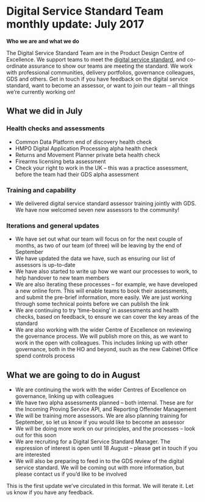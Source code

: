 # **Digital Service Standard Team monthly update: July 2017**

**Who we are and what we do**

The Digital Service Standard Team are in the Product Design Centre of Excellence. We support teams to meet the [digital service standard](https://www.gov.uk/service-manual/service-standard), and co-ordinate assurance to show our teams are meeting the standard. We work with professional communities, delivery portfolios, governance colleagues, GDS and others. 
Get in touch if you have feedback on the digital service standard, want to become an assessor, or want to join our team – all things we’re currently working on!

## What we did in July

### Health checks and assessments 
- Common Data Platform end of discovery health check 
- HMPO Digital Application Processing alpha health check
- Returns and Movement Planner private beta health check
- Firearms licensing beta assessment 
- Check your right to work in the UK – this was a practice assessment, before the team had their GDS alpha assessment

### Training and capability
- We delivered digital service standard assessor training jointly with GDS. We have now welcomed seven new assessors to the community!

### Iterations and general updates
- We have set out what our team will focus on for the next couple of months, as two of our team (of three) will be leaving by the end of September
- We have updated the data we have, such as ensuring our list of assessors is up-to-date
- We have also started to write up how we want our processes to work, to help handover to new team members
- We are also iterating these processes – for example, we have developed a new online form. This will enable teams to book their assessments, and submit the pre-brief information, more easily. We are just working through some technical points before we can publish the link 
- We are continuing to try ‘time-boxing’ in assessments and health checks, based on feedback, to ensure we can cover the key areas of the standard 
- We are also working with the wider Centre of Excellence on reviewing the governance process. We will publish more on this, as we want to work in the open with colleagues. This includes linking up with other governance, both in the HO and beyond, such as the new Cabinet Office spend controls process 

## What we are going to do in August
- We are continuing the work with the wider Centres of Excellence on governance, linking up with colleagues
- We have two alpha assessments planned – both internal. These are for the Incoming Proving Service API, and Reporting Offender Management
- We will be training more assessors. We are also planning training for September, so let us know if you would like to become an assessor 
- We will be doing more work on our principles, and the processes – look out for this soon 
- We are recruiting for a Digital Service Standard Manager. The expression of interest is open until 18 August – please get in touch if you are interested 
- We will also be preparing to feed in to the GDS review of the digital service standard. We will be coming out with more information, but please contact us if you’d like to be involved 

This is the first update we’ve circulated in this format. We will iterate it. Let us know if you have any feedback. 


